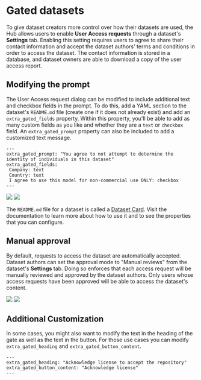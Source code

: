 # Gated datasets

To give dataset creators more control over how their datasets are used, the Hub allows users to enable **User Access requests** through a dataset's **Settings** tab.
Enabling this setting requires users to agree to share their contact information and accept the dataset authors' terms and conditions in order to access the dataset.
The contact information is stored in a database, and dataset owners are able to download a copy of the user access report.

## Modifying the prompt 

The User Access request dialog can be modified to include additional text and checkbox fields in the prompt. To do this, add a YAML section to the dataset's `README.md` file (create one if it does not already exist) and add an `extra_gated_fields` property. Within this property, you'll be able to add as many custom fields as you like and whether they are a `text` or `checkbox` field. An `extra_gated_prompt` property can also be included to add a customized text message.

```
---
extra_gated_prompt: "You agree to not attempt to determine the identity of individuals in this dataset"
extra_gated_fields:
 Company: text
 Country: text
 I agree to use this model for non-commercial use ONLY: checkbox
---
```

<div class="flex justify-center">
<img class="block dark:hidden" src="https://huggingface.co/datasets/huggingface/documentation-images/resolve/main/hub/datasets-gated.png"/>
<img class="hidden dark:block" src="https://huggingface.co/datasets/huggingface/documentation-images/resolve/main/hub/datasets-gated-dark.png"/>
</div>

The `README.md` file for a dataset is called a [Dataset Card](./datasets-cards). Visit the documentation to learn more about how to use it and to see the properties that you can configure.

## Manual approval

By default, requests to access the dataset are automatically accepted.
Dataset authors can set the approval mode to "Manual reviews" from the dataset's **Settings** tab.
Doing so enforces that each access request will be manually reviewed and approved by the dataset authors.
Only users whose access requests have been approved will be able to access the dataset's content.


<div class="flex justify-center">
<img class="block dark:hidden" src="https://huggingface.co/datasets/huggingface/documentation-images/resolve/main/hub/datasets-gated-manual-approval.png"/>
<img class="hidden dark:block" src="https://huggingface.co/datasets/huggingface/documentation-images/resolve/main/hub/datasets-gated-manual-approval-dark.png"/>
</div>

## Additional Customization

In some cases, you might also want to modify the text in the heading of the gate as well as the text in the button. For those use cases you can modify `extra_gated_heading` and `extra_gated_button_content`.

```
---
extra_gated_heading: "Acknowledge license to accept the repository"
extra_gated_button_content: "Acknowledge license"
---
```